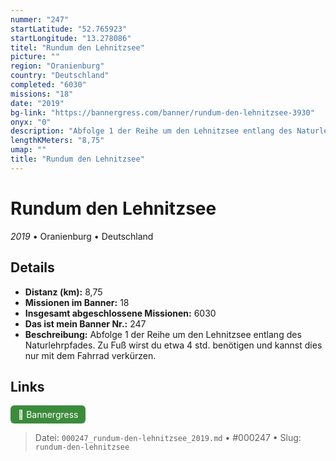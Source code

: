 ```yaml
---
nummer: "247"
startLatitude: "52.765923"
startLongitude: "13.278086"
titel: "Rundum den Lehnitzsee"
picture: ""
region: "Oranienburg"
country: "Deutschland"
completed: "6030"
missions: "18"
date: "2019"
bg-link: "https://bannergress.com/banner/rundum-den-lehnitzsee-3930"
onyx: "0"
description: "Abfolge 1 der Reihe um den Lehnitzsee entlang des Naturlehrpfades.\nZu Fuß wirst du etwa 4 std. benötigen und kannst dies nur mit dem Fahrrad verkürzen."
lengthKMeters: "8,75"
umap: ""
title: "Rundum den Lehnitzsee"
---
```

# Rundum den Lehnitzsee

*2019* • Oranienburg • Deutschland



## Details
- **Distanz (km):** 8,75
- **Missionen im Banner:** 18
- **Insgesamt abgeschlossene Missionen:** 6030
- **Das ist mein Banner Nr.:** 247
- **Beschreibung:** Abfolge 1 der Reihe um den Lehnitzsee entlang des Naturlehrpfades.
Zu Fuß wirst du etwa 4 std. benötigen und kannst dies nur mit dem Fahrrad verkürzen.


## Links
<div style="margin-top: 0.5em;">
<a href="https://bannergress.com/banner/rundum-den-lehnitzsee-3930" target="_blank" style="display:inline-block;margin-right:8px;padding:6px 12px;background-color:#3c8b3c;color:white;text-decoration:none;border-radius:6px;">🔗 Bannergress</a>

</div>


> Datei: `000247_rundum-den-lehnitzsee_2019.md` • #000247 • Slug: `rundum-den-lehnitzsee`
